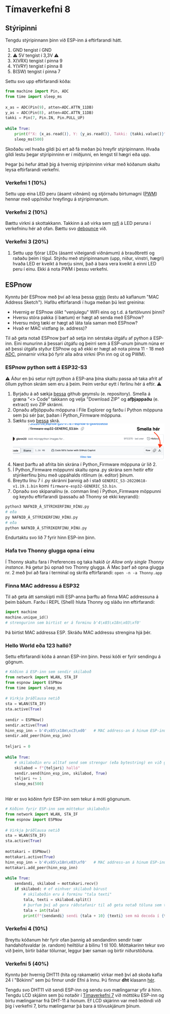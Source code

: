 # Tímaverkefni 8

## Stýripinni

Tengdu stýripinnann þinn við ESP-inn á eftirfarandi hátt.
1. GND tengist í GND
2. :warning: 5V tengist í 3,3V :warning:
3. X(VRX) tengist í pinna 9
4. Y(VRY) tengist í pinna 8
5. B(SW) tengist í pinna 7

Settu svo upp eftirfarandi kóða:
```python
from machine import Pin, ADC
from time import sleep_ms

x_as = ADC(Pin(9), atten=ADC.ATTN_11DB)
y_as = ADC(Pin(8), atten=ADC.ATTN_11DB)
takki = Pin(7, Pin.IN, Pin.PULL_UP)

while True:
    print(f"X: {x_as.read()}, Y: {y_as.read()}, Takki: {takki.value()}")
    sleep_ms(500)
```

Skoðaðu vel hvaða gildi þú ert að fá meðan þú hreyfir stýripinnann. Hvaða gildi lestu þegar stýripinninn er í miðjunni, en lengst til hægri eða upp.

Þegar þú hefur áttað þig á hvernig stýripinninn virkar með kóðanum skaltu leysa eftirfarandi verkefni.

### Verkefni 1 (10%)

Settu upp eina LED peru (ásamt viðnámi) og stjórnaðu birtumagni ([PWM](https://github.com/VESM2VT/ESP32/blob/main/kennsluefni/analog.md#skrifað-á-pinna)) hennar með upp/niður hreyfingu á stýripinnanum. 

### Verkefni 2 (10%)

Bættu virkni á skottakkann. Takkinn á að virka sem [rofi](https://github.com/VESM2VT/ESP32/blob/main/kennsluefni/digital.md#rofar) á LED peruna í verkefninu hér að ofan. Bættu svo [debounce](https://github.com/VESM2VT/ESP32/blob/main/kennsluefni/digital.md#debounce) við.

### Verkefni 3 (20%)

1. Settu upp fjórar LEDs (ásamt viðeigandi viðnámum) á brauðbretti og raðaðu þeim í tígul. Stýrðu með stýripinnanum  (upp, niður, vinstri, hægri) hvaða LED er kveikt á hverju sinni, það á bara vera kveikt á einni LED peru í einu. Ekki á nota PWM í þessu verkefni.

## ESPnow

Kynntu þér ESPnow með því að lesa þessa [grein](https://dronebotworkshop.com/esp-now/) (lestu að kaflanum "MAC Address Sketch"). Hafðu eftirfarandi í huga meðan þú lest greinina:
- Hvernig er ESPnow ólíkt "venjulegu" WIFI eins og t.d. á fartölvunni þinni?
- Hversu stóra pakka (í bætum) er hægt að senda með ESPnow?
- Hversu mörg tæki er hægt að láta tala saman með ESPnow?
- Hvað er MAC vistfang (e. address)?

Til að geta notað ESPnow þarf að setja inn sérstaka útgáfu af python á ESP-inn. Eini munurinn á þessari útgáfu og þeirri sem á ESP-unum þínum núna er að þessi útgáfa styður ESPnow og að ekki er hægt að nota pinna 11 - 18 með [ADC](https://github.com/VESM2VT/ESP32/blob/main/kennsluefni/analog.md#lesið-frá-pinna), pinnarnir virka þó fyrir alla aðra virkni (Pin inn og út og PWM).

### ESPnow python sett á ESP32-S3

:warning: Áður en þú setur nýtt python á ESP-ana þína skaltu passa að taka afrit af öllum python skrám sem eru á þeim. Þeim verður eytt í ferlinu hér á eftir. :warning:

1. Byrjaðu á að sækja [þessa](https://github.com/Freenove/Freenove_ESP32_S3_WROOM_Board.git) github geymslu (e. repository). Smella á græna "<> Code" takkann og velja "Download ZIP" og **afþjappaðu** (e. extract) svo ZIP skránni. 
2. Opnaðu afþjöppuðu möppuna í File Explorer og farðu í Python möppuna sem þú sér þar, þaðan í Python_Firmware möppuna.
3. Sæktu svo [þessa](https://github.com/glenn20/micropython-espnow-images/blob/main/20220709_espnow-g20-v1.19.1-espnow-6-g44f65965b/firmware-esp32-GENERIC_S3.bin) skrá.
    ![firmware](https://raw.githubusercontent.com/VESM2VT/ESP32/main/myndir/saekja_firmware.png)
4. Næst þarftu að afrita bin skrána í Python_Firmware möppuna úr lið 2.
5. Í Python_Firmware möppunni skaltu opna .py skrána sem heitir eftir stýrikerfinu þínu með uppáhalds ritlinum (e. editor) þínum.
6. Breyttu línu 7 í .py skránni þannig að í stað `GENERIC_S3-20220618-v1.19.1.bin` komi `firmware-esp32-GENERIC_S3.bin`.
7. Opnaðu svo skipanalínu (e. comman line) í Python_Firmware möppunni og keyrðu eftirfarandi (passaðu að Thonny sé ekki keyrandi):
```bash
python3 NAFNIÐ_Á_STÝRIKERFINU_ÞÍNU.py
# eða
py NAFNIÐ_Á_STÝRIKERFINU_ÞÍNU.py
# eða
python NAFNIÐ_Á_STÝRIKERFINU_ÞÍNU.py
```

Endurtaktu svo lið 7 fyrir hinn ESP-inn þinn.

### Hafa tvo Thonny glugga opna í einu

Í Thonny skaltu fara í Preferences og taka hakið úr *Allow only single Thonny instance*. Þá getur þú opnað tvo Thonny glugga. Á Mac þarf að opna glugga nr. 2 með því að fara í terminal og skrifa eftirfarandi: `open -n -a Thonny.app`

### Finna MAC addressu á ESP32

Til að geta átt samskipti milli ESP-anna þarftu að finna MAC addressuna á þeim báðum. Farðu í REPL (Shell) hluta Thonny og sláðu inn eftirfarandi:
```python
import machine
machine.unique_id()
# strengurinn sem birtist er á forminu b'4\x85\x18n\x03\xf0'
```
Þá birtist MAC addressa ESP. Skráðu MAC addressu strengina hjá þér.

### Hello World eða 123 halló?

Settu eftirfarandi kóða á annan ESP-inn þinn. Þessi kóði er fyrir sendingu á gögnum.
```python
# Kóðinn á ESP-inn sem sendir skilaboð
from network import WLAN, STA_IF
from espnow import ESPNow
from time import sleep_ms

# Virkja þráðlausa netið
sta = WLAN(STA_IF)
sta.active(True)

sendir = ESPNow()
sendir.active(True)
hinn_esp_inn = b'4\x85\x18m\xc3\xd0'   # MAC address-an á hinum ESP-inum (móttakaranum)
sendir.add_peer(hinn_esp_inn)

teljari = 0

while True:
    # skilaboðin eru alltaf send sem strengur (eða bytestring) en við getum notum streng í þessum áfanga
    skilabod = f"{teljari} halló"
    sendir.send(hinn_esp_inn, skilabod, True)
    teljari += 1
    sleep_ms(500)
  
```
Hér er svo kóðinn fyrir ESP-inn sem tekur á móti gögnunum.

```python
# Kóðinn fyrir ESP-inn sem móttekur skilaboðin
from network import WLAN, STA_IF
from espnow import ESPNow

# Virkja þráðlausa netið
sta = WLAN(STA_IF)
sta.active(True)

mottakari = ESPNow()
mottakari.active(True)
hinn_esp_inn = b'4\x85\x18n\x03\xf0'   # MAC address-an á hinum ESP-inum (sendananum)
mottakari.add_peer(hinn_esp_inn)

while True:
    sendandi, skilabod = mottakari.recv()
    if skilabod: # ef einhver skilaboð bárust
        # skilaboðin eru á forminu "tala texti"
        tala, texti = skilabod.split()
        # þurfum því að gera ráðstafanir til að geta notað töluna sem tölu
        tala = int(tala)
        print(f"{sendandi} sendi {tala + 10} {texti} sem má decoda í {texti.decode()}" )
```

### Verkefni 4 (10%)

Breyttu kóðanum hér fyrir ofan þannig að sendandinn sendir tvær handahófsvaldar (e. random) heiltölur á bilinu 1 til 100. Móttakarinn tekur svo við þeim, birtir báðar tölurnar, leggur þær saman og birtir niðurstöðuna.

### Verkefni 5 (40%)

Kynntu þér hvernig DHT11 (hita og rakamælir) virkar með því að skoða kafla 24 í "Bókinni" sem þú finnur undir Efni á Innu. Þú finnur **dht** klasann [hér](https://github.com/Freenove/Freenove_Ultimate_Starter_Kit_for_ESP32_S3/blob/main/Python/Python_Libraries/dht.py).

Tengdu svo DHT11 við sendi ESP-inn og sendu svo mælingarnar yfir á hinn. Tengdu LCD skjáinn sem þú notaðir í [Tímaverkefni 7](https://github.com/VESM2VT/ESP32/blob/main/verkefni/T%C3%ADmaverkefni7.md) við móttöku ESP-inn og birtu mælingarnar frá DHT-11 á honum. Ef LCD skjárinn var með leiðindi við þig í verkefni 7, birtu mælingarnar þá bara á tölvuskjánum þínum.

